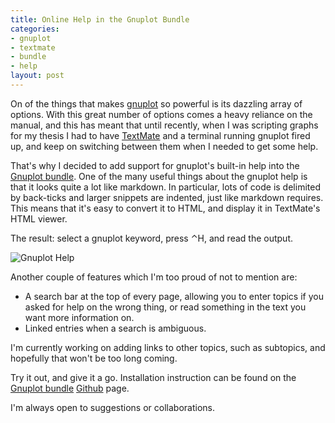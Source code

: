 ```yaml
--- 
title: Online Help in the Gnuplot Bundle
categories: 
- gnuplot
- textmate
- bundle
- help
layout: post
---
```

On of the things that makes [gnuplot](http://www.gnuplot.info/ "gnuplot homepage") so powerful is its dazzling array of options. With this great number of options comes a heavy reliance on the manual, and this has meant that until recently, when I was scripting graphs for my thesis I had to have [TextMate](http://macromates.com/ "TextMate — The Missing Editor for Mac OS X") and a terminal running gnuplot fired up, and keep on switching between them when I needed to get some help.

That's why I decided to add support for gnuplot's built-in help into the [Gnuplot bundle](github.com/mattfoster/gnuplot-tmbundle/). One of the many useful things about the gnuplot help is that it looks quite a lot like markdown. In particular, lots of code is delimited by back-ticks and larger snippets are indented, just like markdown requires. This means that it's easy to convert it to HTML, and display it in TextMate's HTML viewer.

The result: select a gnuplot keyword, press ⌃H, and read the output.

![Gnuplot Help](http://files.my-mili.eu/2008-05-30_gnuplot_help.jpg)

Another couple of features which I'm too proud of not to mention are:

  * A search bar at the top of every page, allowing you to enter topics if you asked for help on the wrong thing, or read something in the text you want more information on.
  * Linked entries when a search is ambiguous.

I'm currently working on adding links to other topics, such as subtopics, and hopefully that won't be too long coming.

Try it out, and give it a go. Installation instruction can be found on the [Gnuplot bundle](github.com/mattfoster/gnuplot-tmbundle/) [Github](http://github.com/ "Secure Git hosting and collaborative development &mdash; GitHub") page.

I'm always open to suggestions or collaborations.
